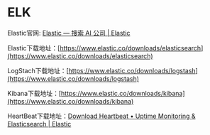 # ELK

Elastic官网: [Elastic — 搜索 AI 公司 | Elastic](https://www.elastic.co/cn/)

Elastic下载地址：[https://www.elastic.co/downloads/elasticsearch](https://www.elastic.co/downloads/elasticsearch)

LogStach下载地址：[https://www.elastic.co/downloads/logstash](https://www.elastic.co/downloads/logstash)

Kibana下载地址：[https://www.elastic.co/downloads/kibana](https://www.elastic.co/downloads/kibana)

HeartBeat下载地址：[Download Heartbeat • Uptime Monitoring & Elasticsearch | Elastic](https://www.elastic.co/downloads/beats/heartbeat)
